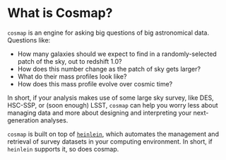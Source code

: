 # What is Cosmap?

`cosmap` is an engine for asking big questions of big astronomical data. Questions like:

- How many galaxies should we expect to find in a randomly-selected patch of the sky, out to redshift 1.0?
- How does this number change as the patch of sky gets larger?
- What do their mass profiles look like?
- How does this mass profile evolve over cosmic time?

In short, if your analysis makes use of some large sky survey, like DES, HSC-SSP, or (soon enough) LSST, `cosmap` can help you worry less about managing data and more about designing and interpreting your next-generation analyses. 

`cosmap` is built on top of [`heinlein`](https://github.com/PatrickRWells/heinlein), which automates the management and retrieval of survey datasets in your computing environment. In short, if `heinlein` supports it, so does cosmap.